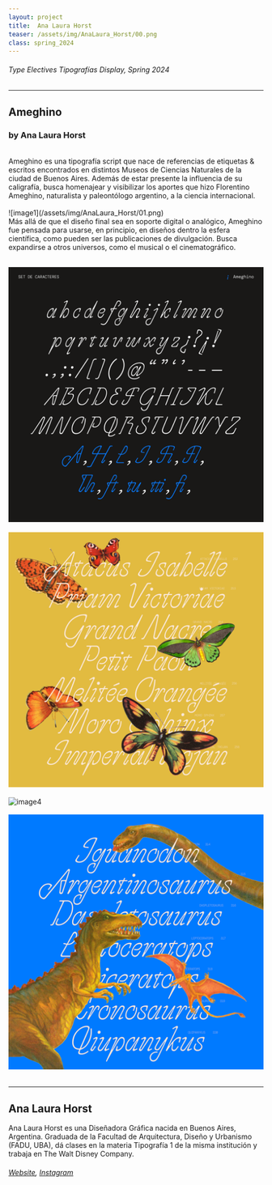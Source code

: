 ```yaml
---
layout: project
title:  Ana Laura Horst
teaser: /assets/img/AnaLaura_Horst/00.png
class: spring_2024
---
```

###### Type Electives Tipografías Display, Spring 2024 ######
---
## Ameghino ##
### by Ana Laura Horst ###
<br>
Ameghino es una tipografía script que nace de referencias de etiquetas & escritos encontrados en distintos Museos de Ciencias Naturales de la ciudad de Buenos Aires. Además de estar presente la influencia de su caligrafía, busca homenajear y visibilizar los aportes que hizo Florentino Ameghino, naturalista y paleontólogo argentino, a la ciencia internacional.
<br><br>
![image1](/assets/img/AnaLaura_Horst/01.png)
<br>
Más allá de que el diseño final sea en soporte digital o analógico, Ameghino fue pensada para usarse, en principio, en diseños dentro la esfera científica, como pueden ser las publicaciones de divulgación. Busca expandirse a otros universos, como el musical o el cinematográfico.
<br><br>

![image2](/assets/img/AnaLaura_Horst/02.png)
<br><br>
![image3](/assets/img/AnaLaura_Horst/03.png)
<br><br>
![image4](/assets/img/AnaLaura_Horst/04.png)
<br><br>
![image5](/assets/img/AnaLaura_Horst/05.png)
<br><br>

---
## Ana Laura Horst ##
Ana Laura Horst es una Diseñadora Gráfica nacida en Buenos Aires, Argentina. Graduada de la Facultad de Arquitectura, Diseño y Urbanismo (FADU, UBA), dá clases en la materia Tipografía 1 de la misma institución y trabaja en The Walt Disney Company.
<br>
###### [Website](https://www.behance.net/analaurahorst), [Instagram](https://www.instagram.com/analaurahorst) ######
